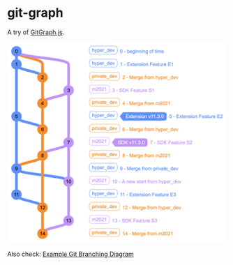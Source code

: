 # git-graph

A try of [GitGraph.js](https://github.com/nicoespeon/gitgraph.js/).

![A git graph demo](git-grapha-demo.png)

Also check: [Example Git Branching Diagram](https://gist.github.com/bryanbraun/8c93e154a93a08794291df1fcdce6918)
